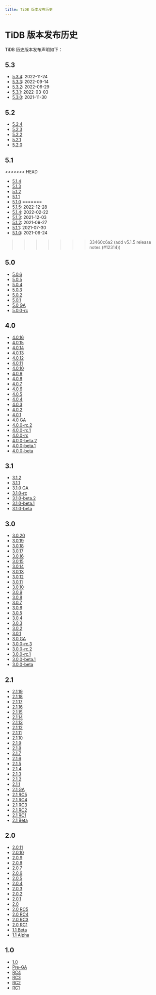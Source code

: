 ```yaml
---
title: TiDB 版本发布历史
---
```


# TiDB 版本发布历史

TiDB 历史版本发布声明如下：

## 5.3

- [5.3.4](/releases/release-5.3.4.md): 2022-11-24
- [5.3.3](/releases/release-5.3.3.md): 2022-09-14
- [5.3.2](/releases/release-5.3.2.md): 2022-06-29
- [5.3.1](/releases/release-5.3.1.md): 2022-03-03
- [5.3.0](/releases/release-5.3.0.md): 2021-11-30

## 5.2

- [5.2.4](/releases/release-5.2.4.md)
- [5.2.3](/releases/release-5.2.3.md)
- [5.2.2](/releases/release-5.2.2.md)
- [5.2.1](/releases/release-5.2.1.md)
- [5.2.0](/releases/release-5.2.0.md)

## 5.1

<<<<<<< HEAD
- [5.1.4](/releases/release-5.1.4.md)
- [5.1.3](/releases/release-5.1.3.md)
- [5.1.2](/releases/release-5.1.2.md)
- [5.1.1](/releases/release-5.1.1.md)
- [5.1.0](/releases/release-5.1.0.md)
=======
- [5.1.5](/releases/release-5.1.5.md): 2022-12-28
- [5.1.4](/releases/release-5.1.4.md): 2022-02-22
- [5.1.3](/releases/release-5.1.3.md): 2021-12-03
- [5.1.2](/releases/release-5.1.2.md): 2021-09-27
- [5.1.1](/releases/release-5.1.1.md): 2021-07-30
- [5.1.0](/releases/release-5.1.0.md): 2021-06-24
>>>>>>> 33460c6a2 (add v5.1.5 release notes (#12314))

## 5.0

- [5.0.6](/releases/release-5.0.6.md)
- [5.0.5](/releases/release-5.0.5.md)
- [5.0.4](/releases/release-5.0.4.md)
- [5.0.3](/releases/release-5.0.3.md)
- [5.0.2](/releases/release-5.0.2.md)
- [5.0.1](/releases/release-5.0.1.md)
- [5.0 GA](/releases/release-5.0.0.md)
- [5.0.0-rc](/releases/release-5.0.0-rc.md)

## 4.0

- [4.0.16](/releases/release-4.0.16.md)
- [4.0.15](/releases/release-4.0.15.md)
- [4.0.14](/releases/release-4.0.14.md)
- [4.0.13](/releases/release-4.0.13.md)
- [4.0.12](/releases/release-4.0.12.md)
- [4.0.11](/releases/release-4.0.11.md)
- [4.0.10](/releases/release-4.0.10.md)
- [4.0.9](/releases/release-4.0.9.md)
- [4.0.8](/releases/release-4.0.8.md)
- [4.0.7](/releases/release-4.0.7.md)
- [4.0.6](/releases/release-4.0.6.md)
- [4.0.5](/releases/release-4.0.5.md)
- [4.0.4](/releases/release-4.0.4.md)
- [4.0.3](/releases/release-4.0.3.md)
- [4.0.2](/releases/release-4.0.2.md)
- [4.0.1](/releases/release-4.0.1.md)
- [4.0 GA](/releases/release-4.0-ga.md)
- [4.0.0-rc.2](/releases/release-4.0.0-rc.2.md)
- [4.0.0-rc.1](/releases/release-4.0.0-rc.1.md)
- [4.0.0-rc](/releases/release-4.0.0-rc.md)
- [4.0.0-beta.2](/releases/release-4.0.0-beta.2.md)
- [4.0.0-beta.1](/releases/release-4.0.0-beta.1.md)
- [4.0.0-beta](/releases/release-4.0.0-beta.md)

## 3.1

- [3.1.2](/releases/release-3.1.2.md)
- [3.1.1](/releases/release-3.1.1.md)
- [3.1.0 GA](/releases/release-3.1.0-ga.md)
- [3.1.0-rc](/releases/release-3.1.0-rc.md)
- [3.1.0-beta.2](/releases/release-3.1.0-beta.2.md)
- [3.1.0-beta.1](/releases/release-3.1.0-beta.1.md)
- [3.1.0-beta](/releases/release-3.1.0-beta.md)

## 3.0

- [3.0.20](/releases/release-3.0.20.md)
- [3.0.19](/releases/release-3.0.19.md)
- [3.0.18](/releases/release-3.0.18.md)
- [3.0.17](/releases/release-3.0.17.md)
- [3.0.16](/releases/release-3.0.16.md)
- [3.0.15](/releases/release-3.0.15.md)
- [3.0.14](/releases/release-3.0.14.md)
- [3.0.13](/releases/release-3.0.13.md)
- [3.0.12](/releases/release-3.0.12.md)
- [3.0.11](/releases/release-3.0.11.md)
- [3.0.10](/releases/release-3.0.10.md)
- [3.0.9](/releases/release-3.0.9.md)
- [3.0.8](/releases/release-3.0.8.md)
- [3.0.7](/releases/release-3.0.7.md)
- [3.0.6](/releases/release-3.0.6.md)
- [3.0.5](/releases/release-3.0.5.md)
- [3.0.4](/releases/release-3.0.4.md)
- [3.0.3](/releases/release-3.0.3.md)
- [3.0.2](/releases/release-3.0.2.md)
- [3.0.1](/releases/release-3.0.1.md)
- [3.0 GA](/releases/release-3.0-ga.md)
- [3.0.0-rc.3](/releases/release-3.0.0-rc.3.md)
- [3.0.0-rc.2](/releases/release-3.0.0-rc.2.md)
- [3.0.0-rc.1](/releases/release-3.0.0-rc.1.md)
- [3.0.0-beta.1](/releases/release-3.0.0-beta.1.md)
- [3.0.0-beta](/releases/release-3.0-beta.md)

## 2.1

- [2.1.19](/releases/release-2.1.19.md)
- [2.1.18](/releases/release-2.1.18.md)
- [2.1.17](/releases/release-2.1.17.md)
- [2.1.16](/releases/release-2.1.16.md)
- [2.1.15](/releases/release-2.1.15.md)
- [2.1.14](/releases/release-2.1.14.md)
- [2.1.13](/releases/release-2.1.13.md)
- [2.1.12](/releases/release-2.1.12.md)
- [2.1.11](/releases/release-2.1.11.md)
- [2.1.10](/releases/release-2.1.10.md)
- [2.1.9](/releases/release-2.1.9.md)
- [2.1.8](/releases/release-2.1.8.md)
- [2.1.7](/releases/release-2.1.7.md)
- [2.1.6](/releases/release-2.1.6.md)
- [2.1.5](/releases/release-2.1.5.md)
- [2.1.4](/releases/release-2.1.4.md)
- [2.1.3](/releases/release-2.1.3.md)
- [2.1.2](/releases/release-2.1.2.md)
- [2.1.1](/releases/release-2.1.1.md)
- [2.1 GA](/releases/release-2.1-ga.md)
- [2.1 RC5](/releases/release-2.1-rc.5.md)
- [2.1 RC4](/releases/release-2.1-rc.4.md)
- [2.1 RC3](/releases/release-2.1-rc.3.md)
- [2.1 RC2](/releases/release-2.1-rc.2.md)
- [2.1 RC1](/releases/release-2.1-rc.1.md)
- [2.1 Beta](/releases/release-2.1-beta.md)

## 2.0

- [2.0.11](/releases/release-2.0.11.md)
- [2.0.10](/releases/release-2.0.10.md)
- [2.0.9](/releases/release-2.0.9.md)
- [2.0.8](/releases/release-2.0.8.md)
- [2.0.7](/releases/release-2.0.7.md)
- [2.0.6](/releases/release-2.0.6.md)
- [2.0.5](/releases/release-2.0.5.md)
- [2.0.4](/releases/release-2.0.4.md)
- [2.0.3](/releases/release-2.0.3.md)
- [2.0.2](/releases/release-2.0.2.md)
- [2.0.1](/releases/release-2.0.1.md)
- [2.0](/releases/release-2.0-ga.md)
- [2.0 RC5](/releases/release-2.0-rc.5.md)
- [2.0 RC4](/releases/release-2.0-rc.4.md)
- [2.0 RC3](/releases/release-2.0-rc.3.md)
- [2.0 RC1](/releases/release-2.0-rc.1.md)
- [1.1 Beta](/releases/release-1.1-beta.md)
- [1.1 Alpha](/releases/release-1.1-alpha.md)

## 1.0

- [1.0](/releases/release-1.0-ga.md)
- [Pre-GA](/releases/release-pre-ga.md)
- [RC4](/releases/release-rc.4.md)
- [RC3](/releases/release-rc.3.md)
- [RC2](/releases/release-rc.2.md)
- [RC1](/releases/release-rc.1.md)

